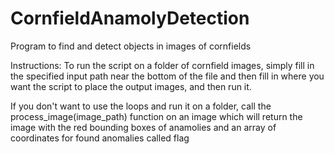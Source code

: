 # CornfieldAnamolyDetection
Program to find and detect objects in images of cornfields


Instructions:
To run the script on a folder of cornfield images, simply fill in the specified input path near the bottom of the file and then fill in where you want the script to place the output images, and then run it.

If you don't want to use the loops and run it on a folder, call the process_image(image_path) function on an image which will return the image with the red bounding boxes of anamolies and an array of coordinates for found anomalies called flag

